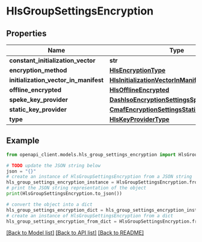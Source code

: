 # HlsGroupSettingsEncryption


## Properties

Name | Type | Description | Notes
------------ | ------------- | ------------- | -------------
**constant_initialization_vector** | **str** |  | [optional] 
**encryption_method** | [**HlsEncryptionType**](HlsEncryptionType.md) |  | [optional] 
**initialization_vector_in_manifest** | [**HlsInitializationVectorInManifest**](HlsInitializationVectorInManifest.md) |  | [optional] 
**offline_encrypted** | [**HlsOfflineEncrypted**](HlsOfflineEncrypted.md) |  | [optional] 
**speke_key_provider** | [**DashIsoEncryptionSettingsSpekeKeyProvider**](DashIsoEncryptionSettingsSpekeKeyProvider.md) |  | [optional] 
**static_key_provider** | [**CmafEncryptionSettingsStaticKeyProvider**](CmafEncryptionSettingsStaticKeyProvider.md) |  | [optional] 
**type** | [**HlsKeyProviderType**](HlsKeyProviderType.md) |  | [optional] 

## Example

```python
from openapi_client.models.hls_group_settings_encryption import HlsGroupSettingsEncryption

# TODO update the JSON string below
json = "{}"
# create an instance of HlsGroupSettingsEncryption from a JSON string
hls_group_settings_encryption_instance = HlsGroupSettingsEncryption.from_json(json)
# print the JSON string representation of the object
print(HlsGroupSettingsEncryption.to_json())

# convert the object into a dict
hls_group_settings_encryption_dict = hls_group_settings_encryption_instance.to_dict()
# create an instance of HlsGroupSettingsEncryption from a dict
hls_group_settings_encryption_from_dict = HlsGroupSettingsEncryption.from_dict(hls_group_settings_encryption_dict)
```
[[Back to Model list]](../README.md#documentation-for-models) [[Back to API list]](../README.md#documentation-for-api-endpoints) [[Back to README]](../README.md)


